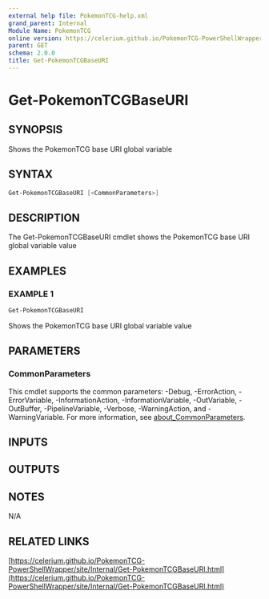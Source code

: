```yaml
---
external help file: PokemonTCG-help.xml
grand_parent: Internal
Module Name: PokemonTCG
online version: https://celerium.github.io/PokemonTCG-PowerShellWrapper/site/Internal/Get-PokemonTCGBaseURI.html
parent: GET
schema: 2.0.0
title: Get-PokemonTCGBaseURI
---
```


# Get-PokemonTCGBaseURI

## SYNOPSIS
Shows the PokemonTCG base URI global variable

## SYNTAX

```powershell
Get-PokemonTCGBaseURI [<CommonParameters>]
```

## DESCRIPTION
The Get-PokemonTCGBaseURI cmdlet shows the PokemonTCG base URI
global variable value

## EXAMPLES

### EXAMPLE 1
```powershell
Get-PokemonTCGBaseURI
```

Shows the PokemonTCG base URI global variable value

## PARAMETERS

### CommonParameters
This cmdlet supports the common parameters: -Debug, -ErrorAction, -ErrorVariable, -InformationAction, -InformationVariable, -OutVariable, -OutBuffer, -PipelineVariable, -Verbose, -WarningAction, and -WarningVariable. For more information, see [about_CommonParameters](http://go.microsoft.com/fwlink/?LinkID=113216).

## INPUTS

## OUTPUTS

## NOTES
N/A

## RELATED LINKS

[https://celerium.github.io/PokemonTCG-PowerShellWrapper/site/Internal/Get-PokemonTCGBaseURI.html](https://celerium.github.io/PokemonTCG-PowerShellWrapper/site/Internal/Get-PokemonTCGBaseURI.html)

